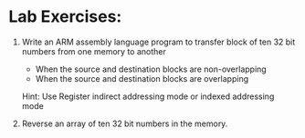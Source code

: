 # Lab Exercises:
1. Write an ARM assembly language program to transfer block of ten 32 bit numbers from one memory to another
    - When the source and destination blocks are non-overlapping
    - When the source and destination blocks are overlapping

    Hint: Use Register indirect addressing mode or indexed addressing mode

2. Reverse an array of ten 32 bit numbers in the memory.
